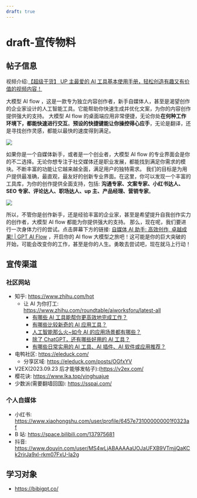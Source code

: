 ```yaml
---
draft: true
---
```


# draft-宣传物料

## 帖子信息

视频介绍:[【超级干货】 UP 主最爱的 AI 工具基本使用手册，轻松创造有趣又有价值的视频内容！](https://www.bilibili.com/video/BV1sN411i7Uh)

大模型 AI flow ，这是一款专为独立内容创作者，新手自媒体人，甚至是渴望创作的企业家设计的人工智能工具。它能帮助你快速生成并优化文案，为你的内容创作提供强大的支持。
大模型 AI flow 的桌面端应用非常便捷，无论你处**在何种工作环境下，都能快速进行交互**。**预设的快捷键能让你操控得心应手**，无论是翻译，还是寻找创作灵感，都能以最快的速度得到满足。

![](https://www.gptaiflow.com/img/for-marketing/2023-09-06-img-2-basic-presentation.png)

如果你是一个自媒体新手，或者是一个创业者，大模型 AI flow 的专业界面会是你的不二选择。无论你想专注于社交媒体还是职业发展，都能找到满足你需求的模块。不断丰富的功能让它越来越全面，满足用户的独特需求。
我们的目标是为用户提供最准确，最直观，最友好的创新专业界面。在这里，你可以发现一个丰富的工具库，为你的创作提供全面支持，包括: **沟通专家、文案专家、小红书达人、SEO 专家、评论达人、职场达人、up 主、产品经理、营销专家**。

![](https://www.gptaiflow.com/img/for-marketing/2023-09-06-img-3-proMode-interface.png)

所以，不管你是创作新手，还是经验丰富的企业家，甚至是希望提升自我创作实力的创作者，大模型 AI flow 都能为你提供强大的支持。
那么，现在呢，我们要进行一次身体力行的尝试。点击屏幕下方的链接: [自媒体 AI 助手: 高效创作, 卓越成果! | GPT AI Flow](https://www.gptaiflow.com/) ，开启你的 AI flow 大模型之旅吧！这可能是你的巨大突破的开始，可能会改变你的工作，甚至是你的人生。勇敢去尝试吧，现在就马上行动！

## 宣传渠道

### 社区网站

- 知乎: https://www.zhihu.com/hot
  - 让 AI 为你打工: https://www.zhihu.com/roundtable/aiworksforu/latest-all
    - [有哪些 AI 工具能帮你更高效地完成工作？](https://www.zhihu.com/question/588712985/answer/3202967808)
    - [有哪些比较新奇的 AI 应用工具？](https://www.zhihu.com/question/619132710/answer/3202977402)
    - [人工智能那么火~如今 AI 的应用场景都有哪些？](https://www.zhihu.com/question/282715644/answer/3203014705)
    - [除了 ChatGPT，还有哪些好用的 AI 工具？](https://www.zhihu.com/question/596045214/answer/3203025908)
    - [有哪些日常实用的 AI 工具、AI 插件、AI 软件或应用推荐？](https://www.zhihu.com/question/590449168/answer/3203028060)
- 电鸭社区: https://eleduck.com/
  - 分享区域: https://eleduck.com/posts/OGfxYV
- V2EX(2023.09.23 后才能够发帖子):(https://v2ex.com/
- 樱花诀: https://www.lka.top/yinghuajue
- 少数派(需要翻墙回国): https://sspai.com/

### 个人自媒体

- 小红书: https://www.xiaohongshu.com/user/profile/6457e731000000001f0323af
- B 站: https://space.bilibili.com/137975681
- 抖音: https://www.douyin.com/user/MS4wLjABAAAAaUOJaUFXB9VTmjjQaKCk2rjrJa9xl-rkm07FxU-Ia2g

## 学习对象

- https://bibigpt.co/

